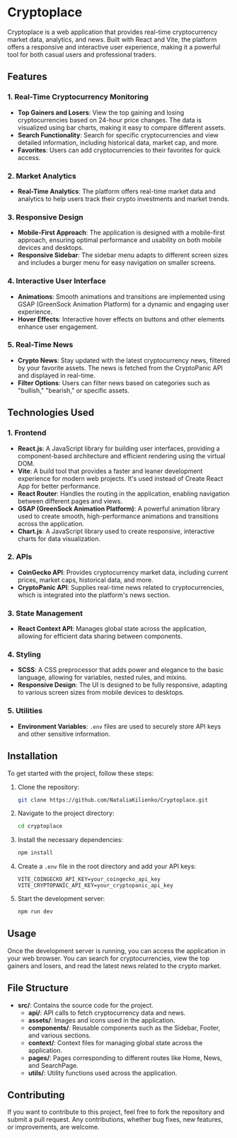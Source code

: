 # Cryptoplace

Cryptoplace is a web application that provides real-time cryptocurrency market data, analytics, and news. Built with React and Vite, the platform offers a responsive and interactive user experience, making it a powerful tool for both casual users and professional traders.

## Features

### 1. **Real-Time Cryptocurrency Monitoring**
   - **Top Gainers and Losers**: View the top gaining and losing cryptocurrencies based on 24-hour price changes. The data is visualized using bar charts, making it easy to compare different assets.
   - **Search Functionality**: Search for specific cryptocurrencies and view detailed information, including historical data, market cap, and more.
   - **Favorites**: Users can add cryptocurrencies to their favorites for quick access.

### 2. **Market Analytics**
   - **Real-Time Analytics**: The platform offers real-time market data and analytics to help users track their crypto investments and market trends.
 
### 3. **Responsive Design**
   - **Mobile-First Approach**: The application is designed with a mobile-first approach, ensuring optimal performance and usability on both mobile devices and desktops.
   - **Responsive Sidebar**: The sidebar menu adapts to different screen sizes and includes a burger menu for easy navigation on smaller screens.

### 4. **Interactive User Interface**
   - **Animations**: Smooth animations and transitions are implemented using GSAP (GreenSock Animation Platform) for a dynamic and engaging user experience.
   - **Hover Effects**: Interactive hover effects on buttons and other elements enhance user engagement.

### 5. **Real-Time News**
   - **Crypto News**: Stay updated with the latest cryptocurrency news, filtered by your favorite assets. The news is fetched from the CryptoPanic API and displayed in real-time.
   - **Filter Options**: Users can filter news based on categories such as "bullish," "bearish," or specific assets.


## Technologies Used

### 1. **Frontend**
   - **React.js**: A JavaScript library for building user interfaces, providing a component-based architecture and efficient rendering using the virtual DOM.
   - **Vite**: A build tool that provides a faster and leaner development experience for modern web projects. It's used instead of Create React App for better performance.
   - **React Router**: Handles the routing in the application, enabling navigation between different pages and views.
   - **GSAP (GreenSock Animation Platform)**: A powerful animation library used to create smooth, high-performance animations and transitions across the application.
   - **Chart.js**: A JavaScript library used to create responsive, interactive charts for data visualization.

### 2. **APIs**
   - **CoinGecko API**: Provides cryptocurrency market data, including current prices, market caps, historical data, and more.
   - **CryptoPanic API**: Supplies real-time news related to cryptocurrencies, which is integrated into the platform's news section.

### 3. **State Management**
   - **React Context API**: Manages global state across the application, allowing for efficient data sharing between components.

### 4. **Styling**
   - **SCSS**: A CSS preprocessor that adds power and elegance to the basic language, allowing for variables, nested rules, and mixins.
   - **Responsive Design**: The UI is designed to be fully responsive, adapting to various screen sizes from mobile devices to desktops.

### 5. **Utilities**
   - **Environment Variables**: `.env` files are used to securely store API keys and other sensitive information.

## Installation
To get started with the project, follow these steps:

1. Clone the repository:
    ```bash
    git clone https://github.com/NataliaKilienko/Cryptoplace.git
    ```
2. Navigate to the project directory:
    ```bash
    cd cryptoplace
    ```
3. Install the necessary dependencies:
    ```bash
    npm install
    ```
4. Create a `.env` file in the root directory and add your API keys:
    ```env
    VITE_COINGECKO_API_KEY=your_coingecko_api_key
    VITE_CRYPTOPANIC_API_KEY=your_cryptopanic_api_key
    ```
5. Start the development server:
    ```bash
    npm run dev
    ```

## Usage
Once the development server is running, you can access the application in your web browser. You can search for cryptocurrencies, view the top gainers and losers, and read the latest news related to the crypto market.

## File Structure
- **src/**: Contains the source code for the project.
  - **api/**: API calls to fetch cryptocurrency data and news.
  - **assets/**: Images and icons used in the application.
  - **components/**: Reusable components such as the Sidebar, Footer, and various sections.
  - **context/**: Context files for managing global state across the application.
  - **pages/**: Pages corresponding to different routes like Home, News, and SearchPage.
  - **utils/**: Utility functions used across the application.

## Contributing
If you want to contribute to this project, feel free to fork the repository and submit a pull request. Any contributions, whether bug fixes, new features, or improvements, are welcome.
